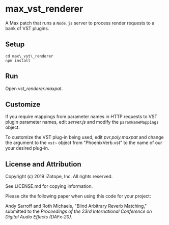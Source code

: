# max_vst_renderer

A Max patch that runs a `Node.js` server to process render requests to a bank of VST plugins.

## Setup

```
cd max\_vst\_renderer
npm install
```

## Run

Open _vst\_renderer.maxpat_.

## Customize

If you require mappings from parameter names in HTTP requests to VST plugin parameter names, edit
_server.js_ and modify the `paramNameMappings` object.

To customize the VST plug-in being used, edit _pvr.poly.maxpat_ and change the argument to the
`vst~` object from "PhoenixVerb.vst" to the name of our your desired plug-in. 

## License and Attribution

Copyright (c) 2019 iZotope, Inc.  All rights reserved.

See LICENSE.md for copying information.

Please cite the following paper when using this code for your project:

Andy Sarroff and Roth Michaels, "Blind Arbitrary Reverb Matching," submitted to
the *Proceedings of the 23rd International Conference on Digital Audio Effects
(DAFx-20).*
